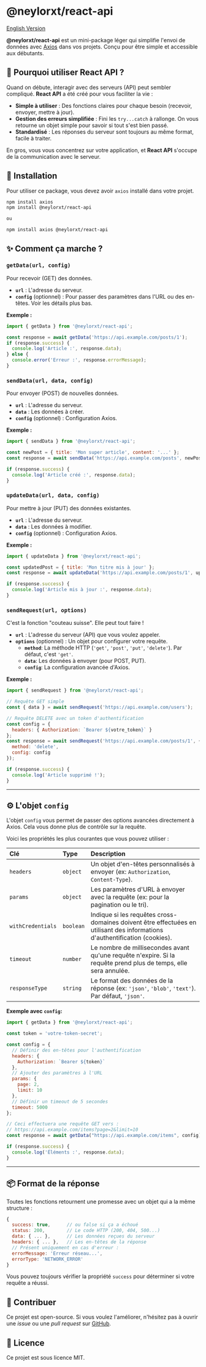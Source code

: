 # @neylorxt/react-api

[English Version](README.md)

**@neylorxt/react-api** est un mini-package léger qui simplifie l'envoi de données avec [Axios](https://axios-http.com/) dans vos projets. Conçu pour être simple et accessible aux débutants.

## 🤔 Pourquoi utiliser React API ?

Quand on débute, interagir avec des serveurs (API) peut sembler compliqué. **React API** a été créé pour vous faciliter la vie :

- **Simple à utiliser** : Des fonctions claires pour chaque besoin (recevoir, envoyer, mettre à jour).
- **Gestion des erreurs simplifiée** : Fini les `try...catch` à rallonge. On vous retourne un objet simple pour savoir si tout s'est bien passé.
- **Standardisé** : Les réponses du serveur sont toujours au même format, facile à traiter.

En gros, vous vous concentrez sur votre application, et **React API** s'occupe de la communication avec le serveur.


## 🚀 Installation

Pour utiliser ce package, vous devez avoir `axios` installé dans votre projet.

```bash
npm install axios
npm install @neylorxt/react-api

ou

npm install axios @neylorxt/react-api
```

## ✨ Comment ça marche ?

### `getData(url, config)`

Pour recevoir (GET) des données.

- **`url`** : L'adresse du serveur.
- **`config`** (optionnel) : Pour passer des paramètres dans l'URL ou des en-têtes. Voir les détails plus bas.

**Exemple :**

```javascript
import { getData } from '@neylorxt/react-api';

const response = await getData('https://api.example.com/posts/1');
if (response.success) {
  console.log('Article :', response.data);
} else {
  console.error('Erreur :', response.errorMessage);
}
```

### `sendData(url, data, config)`

Pour envoyer (POST) de nouvelles données.

- **`url`** : L'adresse du serveur.
- **`data`** : Les données à créer.
- **`config`** (optionnel) : Configuration Axios.

**Exemple :**

```javascript
import { sendData } from '@neylorxt/react-api';

const newPost = { title: 'Mon super article', content: '...' };
const response = await sendData('https://api.example.com/posts', newPost);

if (response.success) {
  console.log('Article créé :', response.data);
}
```

### `updateData(url, data, config)`

Pour mettre à jour (PUT) des données existantes.

- **`url`** : L'adresse du serveur.
- **`data`** : Les données à modifier.
- **`config`** (optionnel) : Configuration Axios.

**Exemple :**

```javascript
import { updateData } from '@neylorxt/react-api';

const updatedPost = { title: 'Mon titre mis à jour' };
const response = await updateData('https://api.example.com/posts/1', updatedPost);

if (response.success) {
  console.log('Article mis à jour :', response.data);
}
```

### `sendRequest(url, options)`

C'est la fonction "couteau suisse". Elle peut tout faire !

- **`url`** : L'adresse du serveur (API) que vous voulez appeler.
- **`options`** (optionnel) : Un objet pour configurer votre requête.
    - **`method`**: La méthode HTTP (`'get'`, `'post'`, `'put'`, `'delete'`). Par défaut, c'est `'get'`.
    - **`data`**: Les données à envoyer (pour POST, PUT).
    - **`config`**: La configuration avancée d'Axios.

**Exemple :**

```javascript
import { sendRequest } from '@neylorxt/react-api';

// Requête GET simple
const { data } = await sendRequest('https://api.example.com/users');

// Requête DELETE avec un token d'authentification
const config = {
  headers: { Authorization: `Bearer ${votre_token}` }
};
const response = await sendRequest('https://api.example.com/posts/1', {
  method: 'delete',
  config: config
});

if (response.success) {
  console.log('Article supprimé !');
}
```

---

## ⚙️ L'objet `config`

L'objet `config` vous permet de passer des options avancées directement à Axios. Cela vous donne plus de contrôle sur la requête.

Voici les propriétés les plus courantes que vous pouvez utiliser :

| Clé               | Type      | Description                                                                                                         |
| :---------------- | :-------- | :------------------------------------------------------------------------------------------------------------------ |
| `headers`         | `object`  | Un objet d'en-têtes personnalisés à envoyer (ex: `Authorization`, `Content-Type`).                                 |
| `params`          | `object`  | Les paramètres d'URL à envoyer avec la requête (ex: pour la pagination ou le tri).                                   |
| `withCredentials` | `boolean` | Indique si les requêtes cross-domaines doivent être effectuées en utilisant des informations d'authentification (cookies). |
| `timeout`         | `number`  | Le nombre de millisecondes avant qu'une requête n'expire. Si la requête prend plus de temps, elle sera annulée.      |
| `responseType`    | `string`  | Le format des données de la réponse (ex: `'json'`, `'blob'`, `'text'`). Par défaut, `'json'`.                      |

**Exemple avec `config`:**

```javascript
import { getData } from '@neylorxt/react-api';

const token = 'votre-token-secret';

const config = {
  // Définir des en-têtes pour l'authentification
  headers: {
    Authorization: `Bearer ${token}`
  },
  // Ajouter des paramètres à l'URL
  params: {
    page: 2,
    limit: 10
  },
  // Définir un timeout de 5 secondes
  timeout: 5000
};

// Ceci effectuera une requête GET vers :
// https://api.example.com/items?page=2&limit=10
const response = await getData("https://api.example.com/items", config);

if (response.success) {
  console.log('Éléments :', response.data);
}
```

---

## 📦 Format de la réponse

Toutes les fonctions retournent une promesse avec un objet qui a la même structure :

```javascript
{
  success: true,      // ou false si ça a échoué
  status: 200,        // Le code HTTP (200, 404, 500...)
  data: { ... },      // Les données reçues du serveur
  headers: { ... },   // Les en-têtes de la réponse
  // Présent uniquement en cas d'erreur :
  errorMessage: 'Erreur réseau...',
  errorType: 'NETWORK_ERROR'
}
```

Vous pouvez toujours vérifier la propriété `success` pour déterminer si votre requête a réussi.

## 🤝 Contribuer

Ce projet est open-source. Si vous voulez l'améliorer, n'hésitez pas à ouvrir une *issue* ou une *pull request* sur [GitHub](https://github.com/neylorxt/react-api).

## 📜 Licence

Ce projet est sous licence MIT.
